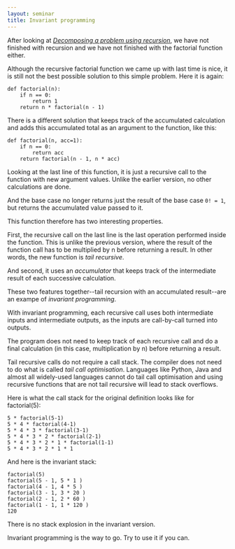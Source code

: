 ```yaml
---
layout: seminar
title: Invariant programming
---
```

After looking at [*Decomposing a problem using recursion*](/2014/04/17/recursion.html), we have not finished with recursion and we have not finished with the factorial function either.

Although the recursive factorial function we came up with last time is nice, it is still not the best possible solution to this simple problem. Here it is again:

    def factorial(n):
        if n == 0: 
            return 1
        return n * factorial(n - 1)

There is a different solution that keeps track of the accumulated calculation and adds this accumulated total as an argument to the function, like this:

    def factorial(n, acc=1):
        if n == 0:
            return acc
        return factorial(n - 1, n * acc)

Looking at the last line of this function, it is just a recursive call to the function with new argument values. Unlike the earlier version, no other calculations are done. 

And the base case no longer returns just the result of the base case `0! = 1`, but returns the accumulated value passed to it.

This function therefore has two interesting properties. 

First, the recursive call on the last line is the last operation performed inside the function. This is unlike the previous version, where the result of the function call has to be multiplied by n before returning a result. In other words, the new function is *tail recursive*.

And second, it uses an *accumulator* that keeps track of the intermediate result of each successive calculation.

These two features together--tail recursion with an accumulated result--are an exampe of *invariant programming*.

With invariant programming, each recursive call uses both intermediate inputs and intermediate outputs, as the inputs are call-by-call turned into outputs.

The program does not need to keep track of each recursive call and do a final calculation (in this case, multiplication by n) before returning a result.

Tail recursive calls do not require a call stack. The compiler does not need to do what is called *tail call optimisation*. Languages like Python, Java and almost all widely-used languages cannot do tail call optimisation and using recursive functions that are not tail recursive will lead to stack overflows.

Here is what the call stack for the original definition looks like for factorial(5):

    5 * factorial(5-1)
    5 * 4 * factorial(4-1)
    5 * 4 * 3 * factorial(3-1)
    5 * 4 * 3 * 2 * factorial(2-1)
    5 * 4 * 3 * 2 * 1 * factorial(1-1)
    5 * 4 * 3 * 2 * 1 * 1

And here is the invariant stack:

    factorial(5)
    factorial(5 - 1, 5 * 1 )
    factorial(4 - 1, 4 * 5 )
    factorial(3 - 1, 3 * 20 )
    factorial(2 - 1, 2 * 60 )
    factorial(1 - 1, 1 * 120 )
    120

There is no stack explosion in the invariant version.

Invariant programming is the way to go. Try to use it if you can.

